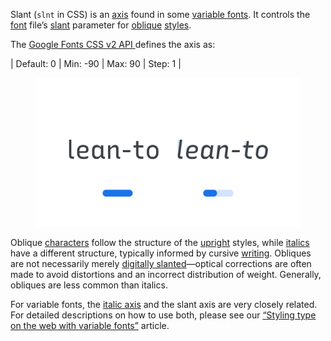 
Slant (`slnt` in CSS) is an [axis](/glossary/axis_in_variable_fonts) found in some [variable fonts](/glossary/variable_fonts). It controls the [font](INSERT_URL) file’s [slant](INSERT_URL) parameter for [oblique](INSERT_URL) [styles](INSERT_URL).

The [Google Fonts CSS v2 API ](https://developers.google.com/fonts/docs/css2) defines the axis as:

| Default: 0 | Min: -90 | Max: 90 | Step: 1 |

<figure>

![Two side-by-side type specimens of the word phrase “lean-to”, each shown with a variable axis represented beneath as a horizontal slider. The first specimen, with the slider most of the way to the right to represent a higher value on the axis, shows upright forms. The second specimen, with the slider more to the left to represent a low-to-mid value on the axis, shows more slanted forms.](images/thumbnail.svg)

</figure>

Oblique [characters](INSERT_URL) follow the structure of the [upright](INSERT_URL) styles, while [italics](INSERT_URL) have a different structure, typically informed by cursive [writing](INSERT_URL). Obliques are not necessarily merely [digitally slanted](INSERT_URL)—optical corrections are often made to avoid distortions and an incorrect distribution of weight. Generally, obliques are less common than italics.

For variable fonts, the [italic axis](INSERT_URL) and the slant axis are very closely related. For detailed descriptions on how to use both, please see our [“Styling type on the web with variable fonts”](INSERT_URL) article.
